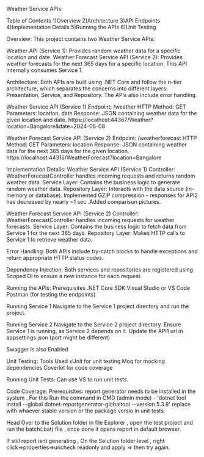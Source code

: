 Weather Service APIs:

Table of Contents
1)Overview
2)Architecture
3)API Endpoints
4)Implementation Details
5)Running the APIs
6)Unit Testing

Overview:
This project contains two Weather Service APIs:

Weather  API (Service 1): Provides random weather data for a specific location and date.
Weather Forecast Service API (Service 2): Provides weather forecasts for the next 365 days for a specific location. This API internally consumes Service 1.

Architecture:
Both APIs are built using .NET Core and follow the n-tier architecture, which separates the concerns into different layers: Presentation, Service, and Repository. The APIs also include error handling.

Weather Service API (Service 1)
Endpoint: /weather
HTTP Method: GET
Parameters: location, date
Response: JSON containing weather data for the given location and date.
https://localhost:44367/Weather?location=Bangalore&date=2024-06-08


Weather Forecast Service API (Service 2)
Endpoint: /weatherforecast
HTTP Method: GET
Parameters: location
Response: JSON containing weather data for the next 365 days for the given location.
https://localhost:44316/WeatherForecast?location=Bangalore


Implementation Details:
Weather Service API (Service 1)
Controller: WeatherForecastController handles incoming requests and returns random weather data.
Service Layer: Contains the business logic to generate random weather data.
Repository Layer: Interacts with the data source (in-memory or database).
Implemented GZIP compression - responses for API2 has decreased by nearly ~1 sec .Added comparison pictures.


Weather Forecast Service API (Service 2)
Controller: WeatherForecastController handles incoming requests for weather forecasts.
Service Layer: Contains the business logic to fetch data from Service 1 for the next 365 days.
Repository Layer: Makes HTTP calls to Service 1 to retrieve weather data.



Error Handling:
Both APIs include try-catch blocks to handle exceptions and return appropriate HTTP status codes.

Dependency Injection:
Both services and repositories are registered using Scoped DI to ensure a new instance for each request.

Running the APIs:
Prerequisites
.NET Core SDK
Visual Studio or VS Code
Postman (for testing the endpoints)

Running Service 1
Navigate to the Service 1 project directory and run the project.

Running Service 2
Navigate to the Service 2 project directory.
Ensure Service 1 is running, as Service 2 depends on it.
Update the API1 url in appsettings.json (port might be different)

Swagger is also Enabled


Unit Testing:
Tools Used
xUnit for unit testing
Moq for mocking dependencies
Coverlet for code coverage

Running Unit Tests:
Can use VS to run unit tests.

Code Coverage:
Prerequisites:
report generator needs to be installed in the system .
For this Run the command in CMD (admin mode) - 'dotnet tool install --global dotnet-reportgenerator-globaltool --version 5.3.8' replace with whaever stable version or the package versio in unit tests.

Head Over to the Solution folder in file Explorer , open the test project and run the batch(.bat) file , once done it opens report in default browser.

If still report isnt generating , On the Solution folder level , right click=>properties=>uncheck readonly and apply => then try again.
